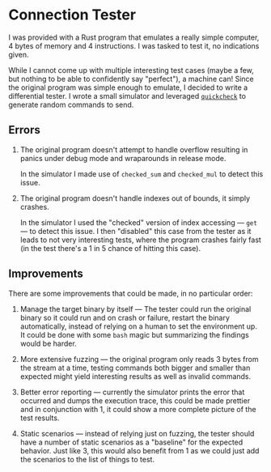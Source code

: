 # Connection Tester

I was provided with a Rust program that emulates a really simple computer,
4 bytes of memory and 4 instructions. I was tasked to test it, no indications given.

While I cannot come up with multiple interesting test cases (maybe a few, but nothing to be able to confidently say "perfect"),
a machine can! Since the original program was simple enough to emulate, I decided to write a differential tester.
I wrote a small simulator and leveraged [`quickcheck`](https://github.com/BurntSushi/quickcheck)
to generate random commands to send.


## Errors

1. The original program doesn't attempt to handle overflow resulting in panics under debug mode
   and wraparounds in release mode.

   In the simulator I made use of `checked_sum` and `checked_mul` to detect this issue.

2. The original program doesn't handle indexes out of bounds, it simply crashes.

   In the simulator I used the "checked" version of index accessing — `get` — to detect this issue.
   I then "disabled" this case from the tester as it leads to not very interesting tests,
   where the program crashes fairly fast (in the test there's a 1 in 5 chance of hitting this case).


## Improvements

There are some improvements that could be made, in no particular order:

1. Manage the target binary by itself — The tester could run the original binary so it could run
   and on crash or failure, restart the binary automatically, instead of relying on a human to
   set the environment up. It could be done with some `bash` magic but summarizing the findings
   would be harder.

2. More extensive fuzzing — the original program only reads 3 bytes from the stream at a time,
   testing commands both bigger and smaller than expected might yield interesting results
   as well as invalid commands.

3. Better error reporting — currently the simulator prints the error that occurred and dumps
   the execution trace, this could be made prettier and in conjunction with 1, it could
   show a more complete picture of the test results.

4. Static scenarios — instead of relying just on fuzzing, the tester should have a number of
   static scenarios as a "baseline" for the expected behavior. Just like 3, this would also
   benefit from 1 as we could just add the scenarios to the list of things to test.
